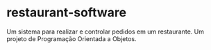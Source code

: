 # restaurant-software
Um sistema para realizar e controlar pedidos em um restaurante. Um projeto de Programação Orientada a Objetos.
